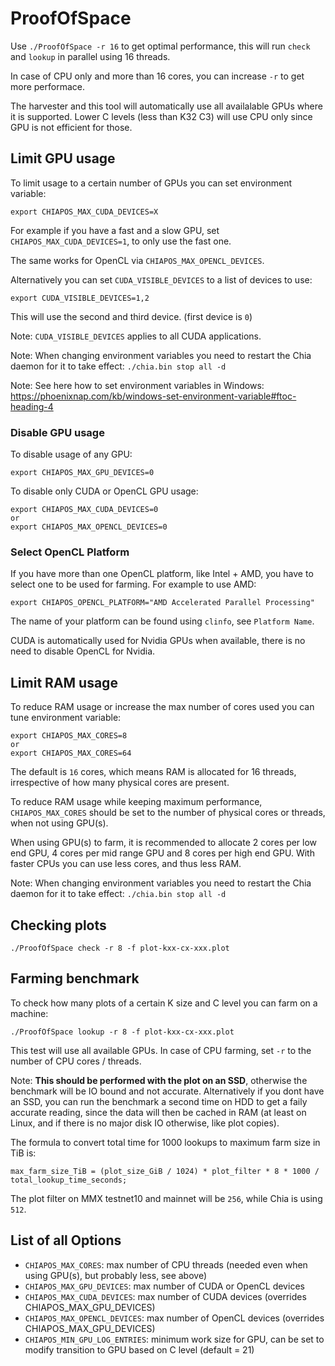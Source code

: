 # ProofOfSpace

Use `./ProofOfSpace -r 16` to get optimal performance, this will run `check` and `lookup` in parallel using 16 threads.

In case of CPU only and more than 16 cores, you can increase `-r` to get more performace.

The harvester and this tool will automatically use all availalable GPUs where it is supported.
Lower C levels (less than K32 C3) will use CPU only since GPU is not efficient for those.

## Limit GPU usage

To limit usage to a certain number of GPUs you can set environment variable:
```
export CHIAPOS_MAX_CUDA_DEVICES=X
```
For example if you have a fast and a slow GPU, set `CHIAPOS_MAX_CUDA_DEVICES=1`, to only use the fast one.

The same works for OpenCL via `CHIAPOS_MAX_OPENCL_DEVICES`.

Alternatively you can set `CUDA_VISIBLE_DEVICES` to a list of devices to use:
```
export CUDA_VISIBLE_DEVICES=1,2
```
This will use the second and third device. (first device is `0`)

Note: `CUDA_VISIBLE_DEVICES` applies to all CUDA applications.

Note: When changing environment variables you need to restart the Chia daemon for it to take effect: `./chia.bin stop all -d`

Note: See here how to set environment variables in Windows: https://phoenixnap.com/kb/windows-set-environment-variable#ftoc-heading-4

### Disable GPU usage

To disable usage of any GPU:
```
export CHIAPOS_MAX_GPU_DEVICES=0
```

To disable only CUDA or OpenCL GPU usage:
```
export CHIAPOS_MAX_CUDA_DEVICES=0
or
export CHIAPOS_MAX_OPENCL_DEVICES=0
```

### Select OpenCL Platform

If you have more than one OpenCL platform, like Intel + AMD, you have to select one to be used for farming.
For example to use AMD:
```
export CHIAPOS_OPENCL_PLATFORM="AMD Accelerated Parallel Processing"
```
The name of your platform can be found using `clinfo`, see `Platform Name`.

CUDA is automatically used for Nvidia GPUs when available, there is no need to disable OpenCL for Nvidia.

## Limit RAM usage

To reduce RAM usage or increase the max number of cores used you can tune environment variable:
```
export CHIAPOS_MAX_CORES=8
or
export CHIAPOS_MAX_CORES=64
```
The default is `16` cores, which means RAM is allocated for 16 threads, irrespective of how many physical cores are present.

To reduce RAM usage while keeping maximum performance, `CHIAPOS_MAX_CORES` should be set to the number of physical cores or threads, when not using GPU(s).

When using GPU(s) to farm, it is recommended to allocate 2 cores per low end GPU, 4 cores per mid range GPU and 8 cores per high end GPU. With faster CPUs you can use less cores, and thus less RAM.

Note: When changing environment variables you need to restart the Chia daemon for it to take effect: `./chia.bin stop all -d`

## Checking plots

```
./ProofOfSpace check -r 8 -f plot-kxx-cx-xxx.plot
```

## Farming benchmark

To check how many plots of a certain K size and C level you can farm on a machine:
```
./ProofOfSpace lookup -r 8 -f plot-kxx-cx-xxx.plot
```
This test will use all available GPUs. In case of CPU farming, set `-r` to the number of CPU cores / threads.

Note: **This should be performed with the plot on an SSD**, otherwise the benchmark will be IO bound and not accurate.
Alternatively if you dont have an SSD, you can run the benchmark a second time on HDD to get a faily accurate reading, since the data will then be cached in RAM (at least on Linux, and if there is no major disk IO otherwise, like plot copies).

The formula to convert total time for 1000 lookups to maximum farm size in TiB is:
```
max_farm_size_TiB = (plot_size_GiB / 1024) * plot_filter * 8 * 1000 / total_lookup_time_seconds;
```
The plot filter on MMX testnet10 and mainnet will be `256`, while Chia is using `512`.

## List of all Options

- `CHIAPOS_MAX_CORES`: max number of CPU threads (needed even when using GPU(s), but probably less, see above)
- `CHIAPOS_MAX_GPU_DEVICES`: max number of CUDA or OpenCL devices
- `CHIAPOS_MAX_CUDA_DEVICES`: max number of CUDA devices (overrides CHIAPOS_MAX_GPU_DEVICES)
- `CHIAPOS_MAX_OPENCL_DEVICES`: max number of OpenCL devices (overrides CHIAPOS_MAX_GPU_DEVICES)
- `CHIAPOS_MIN_GPU_LOG_ENTRIES`: minimum work size for GPU, can be set to modify transition to GPU based on C level (default = 21)
